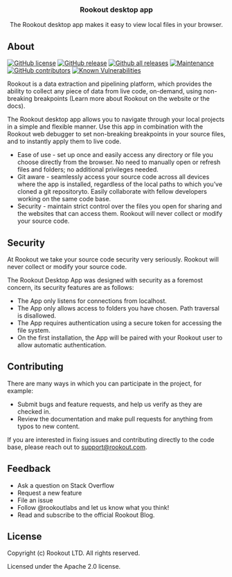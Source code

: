 <h3 align="center">Rookout desktop app</h3>

<p align="center">
  The Rookout desktop app makes it easy to view local files in your browser.
</p>

## About
[![GitHub license](https://img.shields.io/github/license/rookout/explorook.svg)](https://github.com/Rookout/explorook/blob/master/LICENSE)
[![GitHub release](https://img.shields.io/github/release/rookout/explorook.svg)](https://GitHub.com/Rookout/explorook/releases/)
[![Github all releases](https://img.shields.io/github/downloads/rookout/explorook/total.svg)](https://GitHub.com/Rookout/explorook/releases/)
[![Maintenance](https://img.shields.io/badge/Maintained%3F-yes-green.svg)](https://GitHub.com//Rookout/explorook/graphs/commit-activity)
[![GitHub contributors](https://img.shields.io/github/contributors/rookout/explorook.svg)](https://GitHub.com/Rookout/explorook/graphs/contributors/)
[![Known Vulnerabilities](https://snyk.io/test/github/rookout/explorook/badge.svg)](https://snyk.io/test/github/rookout/explorook)

Rookout is a data extraction and pipelining platform, which provides the ability to collect any piece of data from live code, on-demand, using non-breaking breakpoints (Learn more about Rookout on the website or the docs).

The Rookout desktop app allows you to navigate through your local projects in a simple and flexible manner. Use this app in combination with the Rookout web debugger to set non-breaking breakpoints in your source files, and to instantly apply them to live code. 

- Ease of use - set up once and easily access any directory or file you choose directly from the browser. No need to manually open or refresh files and folders; no additional privileges needed.
- Git aware - seamlessly access your source code across all devices where the app is installed, regardless of the local paths to which you’ve cloned a git repositoryto. Easily collaborate with fellow developers working on the same code base. 
- Security - maintain strict control over the files you open for sharing and the websites that can access them. Rookout will never collect or modify your source code. 

## Security

At Rookout we take your source code security very seriously. Rookout will never collect or modify your source code. 

The Rookout Desktop App was designed with security as a foremost concern, its security features are as follows:
- The App only listens for connections from localhost.
- The App only allows access to folders you have chosen. Path traversal is disallowed.
- The App requires authentication using a secure token for accessing the file system.
- On the first installation, the App will be paired with your Rookout user to allow automatic authentication.

## Contributing

There are many ways in which you can participate in the project, for example:
- Submit bugs and feature requests, and help us verify as they are checked in.
- Review the documentation and make pull requests for anything from typos to new content. 

If you are interested in fixing issues and contributing directly to the code base, please reach out to support@rookout.com.

## Feedback

- Ask a question on Stack Overflow
- Request a new feature
- File an issue
- Follow @rookoutlabs and let us know what you think!
- Read and subscribe to the official Rookout Blog.

## License

Copyright (c) Rookout LTD. All rights reserved. 

Licensed under the Apache 2.0 license.
